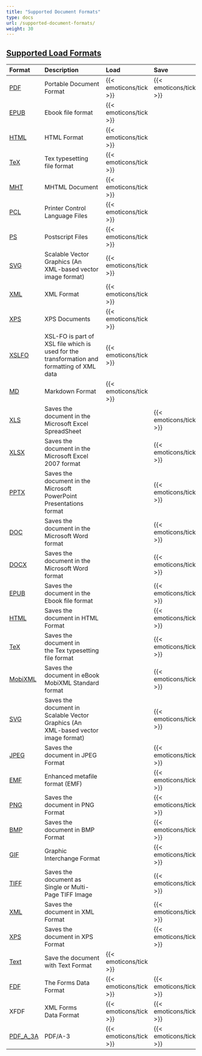 ```yaml
---
title: "Supported Document Formats"
type: docs
url: /supported-document-formats/
weight: 30
---
```


## <ins>**Supported Load Formats**

|**Format**|**Description**|**Load**|**Save**|
| :- | :- | :- | :- |
|[PDF](https://wiki.fileformat.com/view/pdf/)|Portable Document Format|{{< emoticons/tick >}}|{{< emoticons/tick >}} |
|[EPUB](https://docs.fileformat.com/ebook/epub/)|Ebook file format|{{< emoticons/tick >}}| |
|[HTML](https://wiki.fileformat.com/web/html/)|HTML Format|{{< emoticons/tick >}}| |
|[TeX](https://wiki.fileformat.com/page-description-language/tex/)|Tex typesetting file format|{{< emoticons/tick >}}| |
|[MHT](https://wiki.fileformat.com/web/mhtml/)|MHTML Document|{{< emoticons/tick >}}| |
|[PCL](https://wiki.fileformat.com/page-description-language/pcl/)|Printer Control Language Files|{{< emoticons/tick >}}| |
|[PS](https://wiki.fileformat.com/page-description-language/ps/)|Postscript Files|{{< emoticons/tick >}}| |
|[SVG](https://wiki.fileformat.com/page-description-language/svg/)|Scalable Vector Graphics (An XML-based vector image format)|{{< emoticons/tick >}}| |
|[XML](https://wiki.fileformat.com/web/xml/)|XML Format|{{< emoticons/tick >}}| |
|[XPS](https://wiki.fileformat.com/page-description-language/xps/)|XPS Documents|{{< emoticons/tick >}}| |
|[XSLFO](https://wiki.fileformat.com/page-description-language/xslfo/)|XSL-FO is part of XSL file which is used for the transformation and formatting of XML data|{{< emoticons/tick >}}| |
|[MD](https://wiki.fileformat.com/specification/word-processing/md/)|Markdown Format|{{< emoticons/tick >}}| |
|[XLS](https://wiki.fileformat.com/spreadsheet/xls/)|Saves the document in the Microsoft Excel SpreadSheet| |{{< emoticons/tick >}}|
|[XLSX](https://wiki.fileformat.com/spreadsheet/xlsx/)|Saves the document in the Microsoft Excel 2007 format| |{{< emoticons/tick >}}|
|[PPTX](https://wiki.fileformat.com/presentation/pptx/)|Saves the document in the Microsoft PowerPoint Presentations format| |{{< emoticons/tick >}}|
|[DOC](https://wiki.fileformat.com/word-processing/doc/)|Saves the document in the Microsoft Word format| |{{< emoticons/tick >}}|
|[DOCX](https://wiki.fileformat.com/specification/word-processing/docx/)|Saves the document in the Microsoft Word format| |{{< emoticons/tick >}}|
|[EPUB](https://wiki.fileformat.com/ebook/epub/)|Saves the document in the Ebook file format| |{{< emoticons/tick >}}|
|[HTML](https://wiki.fileformat.com/web/html/)|Saves the document in HTML Format| |{{< emoticons/tick >}}|
|[TeX](https://wiki.fileformat.com/page-description-language/tex/)|Saves the document in the Tex typesetting file format| |{{< emoticons/tick >}}|
|[MobiXML](https://wiki.fileformat.com/ebook/mobi/)|Saves the document in eBook MobiXML Standard format| |{{< emoticons/tick >}}|
|[SVG](https://wiki.fileformat.com/page-description-language/svg/)|Saves the document in Scalable Vector Graphics (An XML-based vector image format)| |{{< emoticons/tick >}}|
|[JPEG](https://wiki.fileformat.com/image/jpeg/)|Saves the document in JPEG Format| |{{< emoticons/tick >}}|
|[EMF](https://wiki.fileformat.com/image/emf/)|Enhanced metafile format (EMF)| |{{< emoticons/tick >}}|
|[PNG](https://wiki.fileformat.com/image/png/)|Saves the document in PNG Format| |{{< emoticons/tick >}}|
|[BMP](https://wiki.fileformat.com/image/bmp/)|Saves the document in BMP Format| |{{< emoticons/tick >}}|
|[GIF](https://wiki.fileformat.com/image/gif/)|Graphic Interchange Format| |{{< emoticons/tick >}}|
|[TIFF](https://wiki.fileformat.com/image/tiff/)|Saves the document as Single or Multi-Page TIFF Image| |{{< emoticons/tick >}}|
|[XML](https://wiki.fileformat.com/web/xml/)|Saves the document in XML Format| |{{< emoticons/tick >}}|
|[XPS](https://wiki.fileformat.com/page-description-language/xps/)|Saves the document in XPS Format| |{{< emoticons/tick >}}|
|[Text](https://wiki.fileformat.com/specification/word-processing/txt/)|Save the document with Text Format|{{< emoticons/tick >}}| |
|[FDF](https://en.wikipedia.org/wiki/PDF#Forms_Data_Format_.28FDF.29)|The Forms Data Format |{{< emoticons/tick >}}|{{< emoticons/tick >}}|
|XFDF|XML Forms Data Format|{{< emoticons/tick >}}|{{< emoticons/tick >}}|
|[PDF_A_3A](https://docs.fileformat.com/pdf/a/)|PDF/A-3|{{< emoticons/tick >}}|{{< emoticons/tick >}}|



